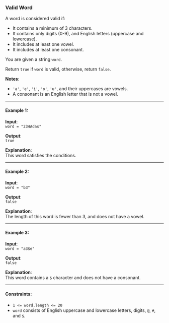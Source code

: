 ### Valid Word

A word is considered valid if:

- It contains a minimum of 3 characters.  
- It contains only digits (0-9), and English letters (uppercase and lowercase).  
- It includes at least one vowel.  
- It includes at least one consonant.

You are given a string `word`.

Return `true` if `word` is valid, otherwise, return `false`.

**Notes**:
- `'a'`, `'e'`, `'i'`, `'o'`, `'u'`, and their uppercases are vowels.  
- A consonant is an English letter that is not a vowel.

---

#### Example 1:
**Input**:  
`word = "234Adas"`

**Output**:  
`true`

**Explanation**:  
This word satisfies the conditions.

---

#### Example 2:
**Input**:  
`word = "b3"`

**Output**:  
`false`

**Explanation**:  
The length of this word is fewer than 3, and does not have a vowel.

---

#### Example 3:
**Input**:  
`word = "a3$e"`

**Output**:  
`false`

**Explanation**:  
This word contains a `$` character and does not have a consonant.

---

#### Constraints:
- `1 <= word.length <= 20`  
- `word` consists of English uppercase and lowercase letters, digits, `@`, `#`, and `$`.
